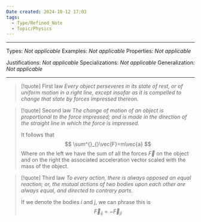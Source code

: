 ```yaml
---
Date created: 2024-10-12 17:03
tags:
  - Type/Refined_Note
  - Topic/Physics
---
```


---

Types: _Not applicable_
Examples: _Not applicable_
Properties: _Not applicable_

Justifications: _Not applicable_
Specializations: _Not applicable_
Generalization: _Not applicable_

---

>[!quote] First law
>_Every object perseveres in its state of rest, or of uniform motion in a right line, except insofar as it is compelled to change that state by forces impressed thereon._

>[!quote] Second law
>_The change of motion of an object is proportional to the force impressed; and is made in the direction of the straight line in which the force is impressed._
>
>It follows that $$ \sum^{}_{}\vec{F}=m\vec{a} $$Where on the left we have the sum of all the forces $\vec{F}$ on the object and on the right the associated acceleration vector scaled with the mass of the object.

>[!quote] Third law
>_To every action, there is always opposed an equal reaction; or, the mutual actions of two bodies upon each other are always equal, and directed to contrary parts._
>
>If we denote the bodies $i$ and $j$, we can phrase this is $$ \vec{F}_{ij}=-\vec{F}_{ji} $$

